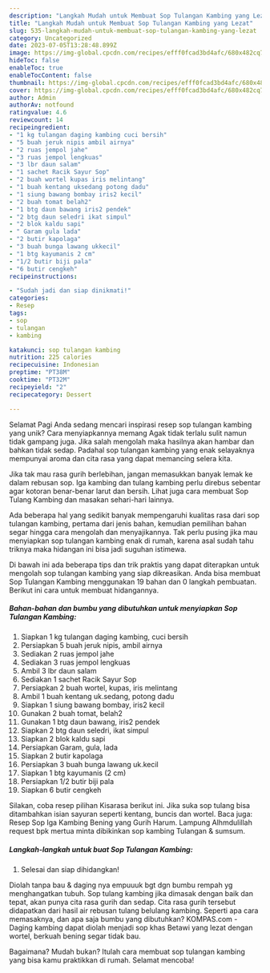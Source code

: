 ```yaml
---
description: "Langkah Mudah untuk Membuat Sop Tulangan Kambing yang Lezat"
title: "Langkah Mudah untuk Membuat Sop Tulangan Kambing yang Lezat"
slug: 535-langkah-mudah-untuk-membuat-sop-tulangan-kambing-yang-lezat
category: Uncategorized
date: 2023-07-05T13:28:48.899Z
image: https://img-global.cpcdn.com/recipes/efff0fcad3bd4afc/680x482cq70/sop-tulangan-kambing-foto-resep-utama.jpg
hideToc: false
enableToc: true
enableTocContent: false
thumbnail: https://img-global.cpcdn.com/recipes/efff0fcad3bd4afc/680x482cq70/sop-tulangan-kambing-foto-resep-utama.jpg
cover: https://img-global.cpcdn.com/recipes/efff0fcad3bd4afc/680x482cq70/sop-tulangan-kambing-foto-resep-utama.jpg
author: Admin
authorAv: notfound
ratingvalue: 4.6
reviewcount: 14
recipeingredient:
- "1 kg tulangan daging kambing cuci bersih"
- "5 buah jeruk nipis ambil airnya"
- "2 ruas jempol jahe"
- "3 ruas jempol lengkuas"
- "3 lbr daun salam"
- "1 sachet Racik Sayur Sop"
- "2 buah wortel kupas iris melintang"
- "1 buah kentang uksedang potong dadu"
- "1 siung bawang bombay iris2 kecil"
- "2 buah tomat belah2"
- "1 btg daun bawang iris2 pendek"
- "2 btg daun seledri ikat simpul"
- "2 blok kaldu sapi"
- " Garam gula lada"
- "2 butir kapolaga"
- "3 buah bunga lawang ukkecil"
- "1 btg kayumanis 2 cm"
- "1/2 butir biji pala"
- "6 butir cengkeh"
recipeinstructions:

- "Sudah jadi dan siap dinikmati!"
categories:
- Resep
tags:
- sop
- tulangan
- kambing

katakunci: sop tulangan kambing 
nutrition: 225 calories
recipecuisine: Indonesian
preptime: "PT38M"
cooktime: "PT32M"
recipeyield: "2"
recipecategory: Dessert

---
```



Selamat Pagi Anda sedang mencari inspirasi resep sop tulangan kambing yang unik? Cara menyiapkannya memang Agak tidak terlalu sulit namun tidak gampang juga. Jika salah mengolah maka hasilnya akan hambar dan bahkan tidak sedap. Padahal sop tulangan kambing yang enak selayaknya mempunyai aroma dan cita rasa yang dapat memancing selera kita.


Jika tak mau rasa gurih berlebihan, jangan memasukkan banyak lemak ke dalam rebusan sop. Iga kambing dan tulang kambing perlu direbus sebentar agar kotoran benar-benar larut dan bersih. Lihat juga cara membuat Sop Tulang Kambing dan masakan sehari-hari lainnya.

Ada beberapa hal yang sedikit banyak mempengaruhi kualitas rasa dari sop tulangan kambing, pertama dari jenis bahan, kemudian pemilihan bahan segar hingga cara mengolah dan menyajikannya. Tak perlu pusing jika mau menyiapkan sop tulangan kambing enak di rumah, karena asal sudah tahu triknya maka hidangan ini bisa jadi suguhan istimewa.


Di bawah ini ada beberapa tips dan trik praktis yang dapat diterapkan untuk mengolah sop tulangan kambing yang siap dikreasikan. Anda bisa membuat Sop Tulangan Kambing menggunakan 19 bahan dan 0 langkah pembuatan. Berikut ini cara untuk membuat hidangannya.

<!--inarticleads1-->

##### Bahan-bahan dan bumbu yang dibutuhkan untuk menyiapkan Sop Tulangan Kambing:

1. Siapkan 1 kg tulangan daging kambing, cuci bersih
1. Persiapkan 5 buah jeruk nipis, ambil airnya
1. Sediakan 2 ruas jempol jahe
1. Sediakan 3 ruas jempol lengkuas
1. Ambil 3 lbr daun salam
1. Sediakan 1 sachet Racik Sayur Sop
1. Persiapkan 2 buah wortel, kupas, iris melintang
1. Ambil 1 buah kentang uk.sedang, potong dadu
1. Siapkan 1 siung bawang bombay, iris2 kecil
1. Gunakan 2 buah tomat, belah2
1. Gunakan 1 btg daun bawang, iris2 pendek
1. Siapkan 2 btg daun seledri, ikat simpul
1. Siapkan 2 blok kaldu sapi
1. Persiapkan  Garam, gula, lada
1. Siapkan 2 butir kapolaga
1. Persiapkan 3 buah bunga lawang uk.kecil
1. Siapkan 1 btg kayumanis (2 cm)
1. Persiapkan 1/2 butir biji pala
1. Siapkan 6 butir cengkeh


Silakan, coba resep pilihan Kisarasa berikut ini. Jika suka sop tulang bisa ditambahkan isian sayuran seperti kentang, buncis dan wortel. Baca juga: Resep Sop Iga Kambing Bening yang Gurih Harum. Lampung Alhmdulillah request bpk mertua minta dibikinkan sop kambing Tulangan &amp; sumsum. 

<!--inarticleads2-->

##### Langkah-langkah untuk buat Sop Tulangan Kambing:


1. Selesai dan siap dihidangkan!

Diolah tanpa bau &amp; daging nya empuuuk bgt dgn bumbu rempah yg menghangatkan tubuh. Sop tulang kambing jika dimasak dengan baik dan tepat, akan punya cita rasa gurih dan sedap. Cita rasa gurih tersebut didapatkan dari hasil air rebusan tulang belulang kambing. Seperti apa cara memasaknya, dan apa saja bumbu yang dibutuhkan? KOMPAS.com - Daging kambing dapat diolah menjadi sop khas Betawi yang lezat dengan wortel, berkuah bening segar tidak bau. 

Bagaimana? Mudah bukan? Itulah cara membuat sop tulangan kambing yang bisa kamu praktikkan di rumah. Selamat mencoba!
